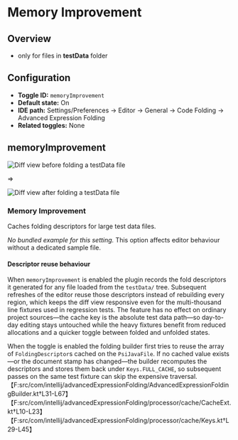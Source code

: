 # Memory Improvement

## Overview

* only for files in **testData** folder

## Configuration

- **Toggle ID:** `memoryImprovement`
- **Default state:** On
- **IDE path:** Settings/Preferences → Editor → General → Code Folding → Advanced Expression Folding
- **Related toggles:** None

## memoryImprovement


![Diff view before folding a testData file](https://github.com/AntoniRokitnicki/AdvancedExpressionFolding/assets/3055326/89ccca5b-92ce-47ad-b051-7eabb39f94c2)

=>

![Diff view after folding a testData file](https://github.com/AntoniRokitnicki/AdvancedExpressionFolding/assets/3055326/440c30a8-1088-4e6a-bf25-bde6627aa7af)


### Memory Improvement
Caches folding descriptors for large test data files.

_No bundled example for this setting._
This option affects editor behaviour without a dedicated sample file.


#### Descriptor reuse behaviour

When `memoryImprovement` is enabled the plugin records the fold descriptors it generated for any file loaded from the `testData/` tree. Subsequent refreshes of the editor reuse those descriptors instead of rebuilding every region, which keeps the diff view responsive even for the multi-thousand line fixtures used in regression tests. The feature has no effect on ordinary project sources—the cache key is the absolute test data path—so day-to-day editing stays untouched while the heavy fixtures benefit from reduced allocations and a quicker toggle between folded and unfolded states.

When the toggle is enabled the folding builder first tries to reuse the array of `FoldingDescriptor`s cached on the `PsiJavaFile`. If no cached value exists—or the document stamp has changed—the builder recomputes the descriptors and stores them back under `Keys.FULL_CACHE`, so subsequent passes on the same test fixture can skip the expensive traversal.【F:src/com/intellij/advancedExpressionFolding/AdvancedExpressionFoldingBuilder.kt†L31-L67】【F:src/com/intellij/advancedExpressionFolding/processor/cache/CacheExt.kt†L10-L23】【F:src/com/intellij/advancedExpressionFolding/processor/cache/Keys.kt†L29-L45】
